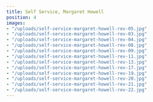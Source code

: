 ```yaml
---
title: Self Service, Margaret Howell
position: 4
images:
- "/uploads/self-service-margaret-howell-rev-05.jpg"
- "/uploads/self-service-margaret-howell-rev-03.jpg"
- "/uploads/self-service-margaret-howell-rev-04.jpg"
- "/uploads/self-service-margaret-howell-rev-08.jpg"
- "/uploads/self-service-margaret-howell-rev-09.jpg"
- "/uploads/self-service-margaret-howell-rev-11.jpg"
- "/uploads/self-service-margaret-howell-rev-13.jpg"
- "/uploads/self-service-margaret-howell-rev-17.jpg"
- "/uploads/self-service-margaret-howell-rev-19.jpg"
- "/uploads/self-service-margaret-howell-rev-20.jpg"
- "/uploads/self-service-margaret-howell-rev-21.jpg"
- "/uploads/self-service-margaret-howell-rev-22.jpg"
---
```


